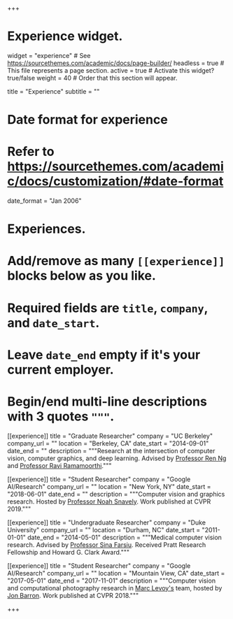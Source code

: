 +++
# Experience widget.
widget = "experience"  # See https://sourcethemes.com/academic/docs/page-builder/
headless = true  # This file represents a page section.
active = true  # Activate this widget? true/false
weight = 40  # Order that this section will appear.

title = "Experience"
subtitle = ""

# Date format for experience
#   Refer to https://sourcethemes.com/academic/docs/customization/#date-format
date_format = "Jan 2006"

# Experiences.
#   Add/remove as many `[[experience]]` blocks below as you like.
#   Required fields are `title`, `company`, and `date_start`.
#   Leave `date_end` empty if it's your current employer.
#   Begin/end multi-line descriptions with 3 quotes `"""`.

[[experience]]
  title = "Graduate Researcher"
  company = "UC Berkeley"
  company_url = ""
  location = "Berkeley, CA"
  date_start = "2014-09-01"
  date_end = ""
  description = """Research at the intersection of computer vision, computer graphics, and deep learning. Advised by [Professor Ren Ng](https://www2.eecs.berkeley.edu/Faculty/Homepages/yirenng.html) and [Professor Ravi Ramamoorthi](https://cseweb.ucsd.edu/~ravir/)."""
  
[[experience]]
  title = "Student Researcher"
  company = "Google AI/Research"
  company_url = ""
  location = "New York, NY"
  date_start = "2018-06-01"
  date_end = ""
  description = """Computer vision and graphics research. Hosted by [Professor Noah Snavely](http://www.cs.cornell.edu/~snavely/). Work published at CVPR 2019."""
  
[[experience]]
  title = "Undergraduate Researcher"
  company = "Duke University"
  company_url = ""
  location = "Durham, NC"
  date_start = "2011-01-01"
  date_end = "2014-05-01"
  description = """Medical computer vision research. Advised by [Professor Sina Farsiu](http://people.duke.edu/~sf59/). Received Pratt Research Fellowship and Howard G. Clark Award."""
  
[[experience]]
  title = "Student Researcher"
  company = "Google AI/Research"
  company_url = ""
  location = "Mountain View, CA"
  date_start = "2017-05-01"
  date_end = "2017-11-01"
  description = """Computer vision and computational photography research in [Marc Levoy's](http://graphics.stanford.edu/~levoy/) team, hosted by [Jon Barron](https://jonbarron.info/). Work published at CVPR 2018."""

+++
